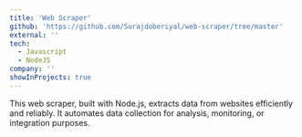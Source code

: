 ```yaml
---
title: 'Web Scraper'
github: 'https://github.com/Surajdoberiyal/web-scraper/tree/master'
external: ''
tech:
  - Javascript
  - NodeJS
company: ''
showInProjects: true
---
```

This web scraper, built with Node.js, extracts data from websites efficiently and reliably. It automates data collection for analysis, monitoring, or integration purposes.